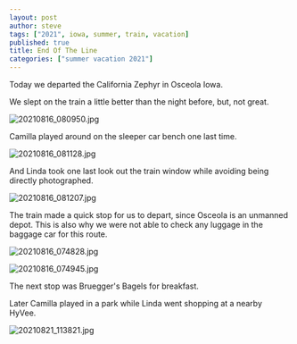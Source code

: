 ```yaml
---
layout: post
author: steve
tags: ["2021", iowa, summer, train, vacation]
published: true
title: End Of The Line
categories: ["summer vacation 2021"]
---
```

Today we departed the California Zephyr in Osceola Iowa.  

We slept on the train a little better than the night before, but, not great.  

![20210816_080950.jpg]({{site.baseurl}}/assets/media/20210816_080950.jpg)

Camilla played around on the sleeper car bench one last time.  

![20210816_081128.jpg]({{site.baseurl}}/assets/media/20210816_081128.jpg)

And Linda took one last look out the train window while avoiding being directly photographed.  

![20210816_081207.jpg]({{site.baseurl}}/assets/media/20210816_081207.jpg)

The train made a quick stop for us to depart, since Osceola is an unmanned depot. This is also why we were not able to check any luggage in the baggage car for this route.  

![20210816_074828.jpg]({{site.baseurl}}/assets/media/20210816_074828.jpg)

![20210816_074945.jpg]({{site.baseurl}}/assets/media/20210816_074945.jpg)

The next stop was Bruegger's Bagels for breakfast.

Later Camilla played in a park while Linda went shopping at a nearby HyVee.

![20210821_113821.jpg]({{site.baseurl}}/assets/media/20210821_113821.jpg)
